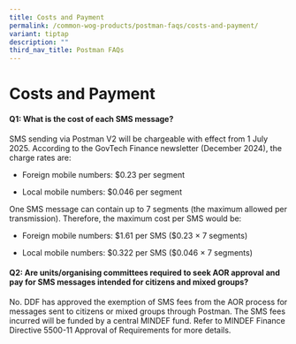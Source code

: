 ```yaml
---
title: Costs and Payment
permalink: /common-wog-products/postman-faqs/costs-and-payment/
variant: tiptap
description: ""
third_nav_title: Postman FAQs
---
```

<h1><strong>Costs and Payment</strong></h1>
<h4>Q1: What is the cost of each SMS message?</h4>
<p>SMS sending via Postman V2 will be chargeable with effect from 1 July
2025. According to the GovTech Finance newsletter (December 2024), the
charge rates are:</p>
<ul data-tight="true" class="tight">
<li>
<p>Foreign mobile numbers: $0.23 per segment</p>
</li>
<li>
<p>Local mobile numbers: $0.046 per segment</p>
</li>
</ul>
<p>One SMS message can contain up to 7 segments (the maximum allowed per
transmission). Therefore, the maximum cost per SMS would be:</p>
<ul data-tight="true" class="tight">
<li>
<p>Foreign mobile numbers: $1.61 per SMS ($0.23 × 7 segments)</p>
</li>
<li>
<p>Local mobile numbers: $0.322 per SMS ($0.046 × 7 segments)</p>
</li>
</ul>
<h4>Q2: Are units/organising committees required to seek AOR approval and pay for SMS messages intended for citizens and mixed groups?</h4>
<p>No. DDF has approved the exemption of SMS fees from the AOR process for
messages sent to citizens or mixed groups through Postman. The SMS fees
incurred will be funded by a central MINDEF fund. Refer to MINDEF Finance
Directive 5500-11 Approval of Requirements for more details.</p>